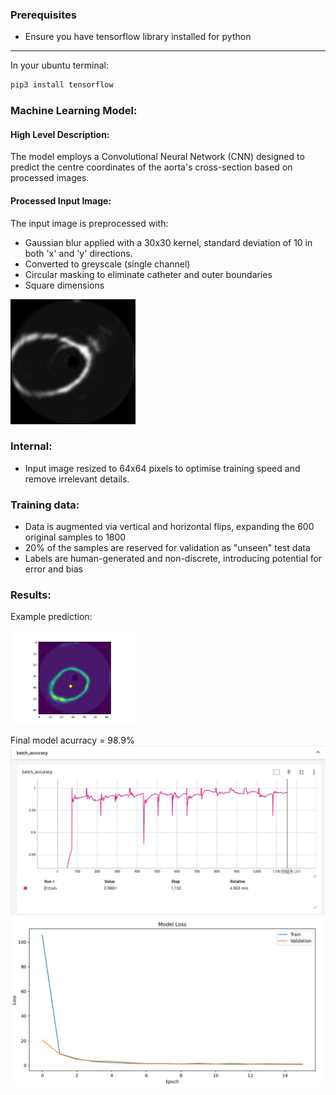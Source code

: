 ### Prerequisites
- Ensure you have tensorflow library installed for python
---
In your ubuntu terminal:
```Ruby
pip3 install tensorflow
```

### Machine Learning Model:
#### High Level Description:
The model employs a Convolutional Neural Network (CNN) designed to predict the centre 
coordinates of the aorta's cross-section based on processed images.


#### Processed Input Image:
The input image is preprocessed with:
- Gaussian blur applied with a 30x30 kernel, standard deviation of 10 in both 'x' and 'y' directions.
- Converted to greyscale (single channel)
- Circular masking to eliminate catheter and outer boundaries
- Square dimensions

<img src="results/0.jpg" alt="Example Input" width="200" height="200">

### Internal:
- Input image resized to 64x64 pixels to optimise training speed and remove irrelevant details.

### Training data:
- Data is augmented via vertical and horizontal flips, expanding the 600 original samples to 1800
- 20% of the samples are reserved for validation as "unseen" test data
- Labels are human-generated and non-discrete, introducing potential for error and bias

### Results:
Example prediction:

<img src="results/image_output_0.jpg" alt="Example output" width="200" height="150">


Final model acurracy = 98.9%
![Model Accuracy](results/batch_accuracy_grayscale_64x64.JPG)
![Model Accuracy](results/loss_graph_grayscale_64x64.JPG)
